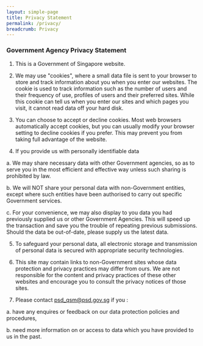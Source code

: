```yaml
---
layout: simple-page
title: Privacy Statement
permalink: /privacy/
breadcrumb: Privacy
---
```


### **Government Agency Privacy Statement**

1. This is a Government of Singapore website.

2. We may use "cookies", where a small data file is sent to your browser to store and track information about you when you enter our websites. The cookie is used to track information such as the number of users and their frequency of use, profiles of users and their preferred sites. While this cookie can tell us when you enter our sites and which pages you visit, it cannot read data off your hard disk.

3. You can choose to accept or decline cookies. Most web browsers automatically accept cookies, but you can usually modify your browser setting to decline cookies if you prefer. This may prevent you from taking full advantage of the website.

4. If you provide us with personally identifiable data

a. We may share necessary data with other Government agencies, so as to serve you in the most efficient and effective way unless such sharing is prohibited by law.

b. We will NOT share your personal data with non-Government entities, except where such entities have been authorised to carry out specific Government services.

c. For your convenience, we may also display to you data you had previously supplied us or other Government Agencies.  This will speed up the transaction and save you the trouble of repeating previous submissions. Should the data be out-of-date, please supply us the latest data.

5. To safeguard your personal data, all electronic storage and transmission of personal data is secured with appropriate security technologies.

6. This site may contain links to non-Government sites whose data protection and privacy practices may differ from ours. We are not responsible for the content and privacy practices of these other websites and encourage you to consult the privacy notices of those sites.

7. Please contact psd_qsm@psd.gov.sg if you :

a. have any enquires or feedback on our data protection policies and procedures,

b. need more information on or access to data which you have provided to us in the past.

